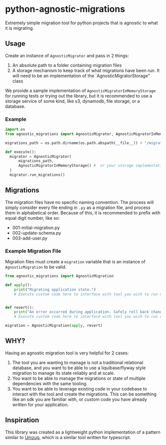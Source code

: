 # python-agnostic-migrations

Extremely simple migration tool for python projects that is agnostic to what it is migrating.

## Usage

Create an instance of `AgnosticMigrator` and pass in 2 things:

1. An absolute path to a folder containing migration files
2. A storage mechanism to keep track of what migrations have been run. It will need to be an implementation of the `AgnosticMigratorStorage" class

We provide a sample implementation of `AgnosticMigratorInMemoryStorage` for running tests or trying out the library, but it is recommended to use a storage service of some kind, like s3, dynamodb, file storage, or a database.

### Example

```python
import os
from agnostic_migrations import AgnosticMigrator, AgnosticMigratorInMemoryStorage

migrations_path = os.path.dirname(os.path.abspath(__file__)) + "/migrations"

def execute(): 
  migrator = AgnosticMigrator(
      migrations_path,
      AgnosticMigratorInMemoryStorage() #  or your storage implementation here
  )
  migrator.run_migrations()
```

## Migrations

The migration files have no specific naming convention.  The process will simply consider every file ending in `.py` as a migration file, and process them in alphabetical order.  Because of this, it is recommended to prefix with equal digit number, like so:

- 001-initial-migration.py
- 002-update-schema.py
- 003-add-user.py

### Example Migration File

Migration files must create a `migration` variable that is an instance of `AgnosticMigration` to be valid.

```python
from agnostic_migrations import AgnosticMigration

def apply():
    print("Migrating application state.")
    # Execute custom code here to interface with tool you wish to run migration against


def revert():
    print("An error occurred during application. Safely roll back changes here.")
    # Execute custom code here to interface with tool you wish to run revert against in the case of a failed apply

migration = AgnosticMigration(apply, revert)
```

## WHY?

Having an agnostic migration tool is very helpful for 2 cases:

1. The tool you are wanting to manage is not a traditional relational database, and you want to be able to use a liquibase/flyway style migration to manage its state reliably and at scale.
2. You want to be able to manage the migrations or state of multiple dependencies with the same tooling.
3. You want to be able to leverage existing code in your codebase to interact with the tool and create the migrations.  This can be something like an sdk you are familiar with, or custom code you have already written for your application.

## Inspiration

This library was created as a lightweight python implementation of a pattern similar to [Umzug](https://github.com/sequelize/umzug), which is a similar tool written for typescript.